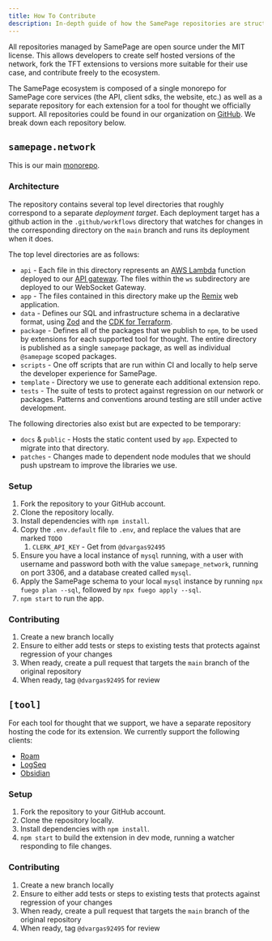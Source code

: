 ```yaml
---
title: How To Contribute
description: In-depth guide of how the SamePage repositories are structured and how to contribute
---
```


All repositories managed by SamePage are open source under the MIT license. This allows developers to create self hosted versions of the network, fork the TFT extensions to versions more suitable for their use case, and contribute freely to the ecosystem.

The SamePage ecosystem is composed of a single monorepo for SamePage core services (the API, client sdks, the website, etc.) as well as a separate repository for each extension for a tool for thought we officially support. All repositories could be found in our organization on [GitHub](https://github.com/samepage-network). We break down each repository below.

## `samepage.network`

This is our main [monorepo](https://github.com/samepage-network/samepage.network).

### Architecture

The repository contains several top level directories that roughly correspond to a separate _deployment target_. Each deployment target has a github action in the `.github/workflows` directory that watches for changes in the corresponding directory on the `main` branch and runs its deployment when it does. 

The top level directories are as follows:
- `api` - Each file in this directory represents an [AWS Lambda](https://aws.amazon.com/lambda/) function deployed to our [API gateway](https://aws.amazon.com/api-gateway/). The files within the `ws` subdirectory are deployed to our WebSocket Gateway.
- `app` - The files contained in this directory make up the [Remix](https://remix.run) web application.
- `data` - Defines our SQL and infrastructure schema in a declarative format, using [Zod](https://zod.dev) and the [CDK for Terraform](https://www.terraform.io/cdktf). 
- `package` - Defines all of the packages that we publish to `npm`, to be used by extensions for each supported tool for thought. The entire directory is published as a single `samepage` package, as well as individual `@samepage` scoped packages.
- `scripts` - One off scripts that are run within CI and locally to help serve the developer experience for SamePage.
- `template` - Directory we use to generate each additional extension repo.
- `tests` - The suite of tests to protect against regression on our network or packages. Patterns and conventions around testing are still under active development.

The following directories also exist but are expected to be temporary:
- `docs` & `public` - Hosts the static content used by `app`. Expected to migrate into that directory.
- `patches` - Changes made to dependent node modules that we should push upstream to improve the libraries we use.

### Setup

1. Fork the repository to your GitHub account.
1. Clone the repository locally.
1. Install dependencies with `npm install`.
1. Copy the `.env.default` file to `.env`, and replace the values that are marked `TODO`
    1. `CLERK_API_KEY` - Get from `@dvargas92495`
1. Ensure you have a local instance of `mysql` running, with a user with username and password both with the value `samepage_network`, running on port 3306, and a database created called `mysql`.
1. Apply the SamePage schema to your local `mysql` instance by running `npx fuego plan --sql`, followed by `npx fuego apply --sql`.
1. `npm start` to run the app.

### Contributing

1. Create a new branch locally
1. Ensure to either add tests or steps to existing tests that protects against regression of your changes
1. When ready, create a pull request that targets the `main` branch of the original repository
1. When ready, tag `@dvargas92495` for review

## `[tool]`

For each tool for thought that we support, we have a separate repository hosting the code for its extension. We currently support the following clients:
- [Roam](https://github.com/dvargas92495/roamjs-samepage)
- [LogSeq](https://github.com/dvargas92495/logseq-samepage)
- [Obsidian](https://github.com/dvargas92495/obsidian-samepage)

### Setup

1. Fork the repository to your GitHub account.
1. Clone the repository locally.
1. Install dependencies with `npm install`.
1. `npm start` to build the extension in dev mode, running a watcher responding to file changes.

### Contributing

1. Create a new branch locally
1. Ensure to either add tests or steps to existing tests that protects against regression of your changes
1. When ready, create a pull request that targets the `main` branch of the original repository
1. When ready, tag `@dvargas92495` for review
